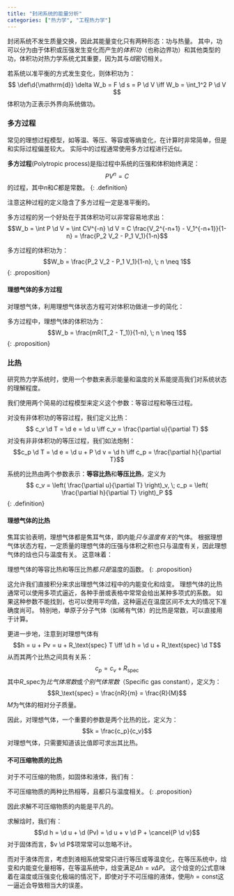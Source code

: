 ```yaml
---
title: "封闭系统的能量分析"
categories: ["热力学", "工程热力学"]
---
```


封闭系统不发生质量交换，因此其能量变化只有两种形态：功与热量。
其中，功可以分为由于体积或压强发生变化而产生的*体积功*（也称边界功）和其他类型的功，体积功对热力学系统尤其重要，因为其与*焓*密切相关。

若系统以准平衡的方式发生变化，则体积功为：
$$
\def\d{\mathrm{d}}
\delta W_b = F \d s = P \d V
\iff
W_b = \int_1^2 P \d V
$$
体积功为正表示外界向系统做功。

### 多方过程

常见的理想过程模型，如等温、等压、等容或等熵变化，在计算时非常简单，但是和实际过程偏差较大。
实际中的过程通常使用多方过程进行近似。

**多方过程**(Polytropic process)是指过程中系统的压强和体积始终满足：
$$PV^n = C$$
的过程，其中$n$和$C$都是常数。
{: .definition}

注意这种过程的定义隐含了多方过程一定是准平衡的。

多方过程的另一个好处在于其体积功可以非常容易地求出：
$$W_b = \int P \d V = \int CV^{-n} \d V = C \frac{V_2^{-n+1} - V_1^{-n+1}}{1-n} = \frac{P_2 V_2 - P_1 V_1}{1-n}$$

多方过程的体积功为：
$$W_b = \frac{P_2 V_2 - P_1 V_1}{1-n}, \; n \neq 1$$
{: .proposition}

#### 理想气体的多方过程

对理想气体，利用理想气体状态方程可对体积功做进一步的简化：

多方过程中，理想气体的体积功为：
$$W_b = \frac{mR(T_2 - T_1)}{1-n}, \; n \neq 1$$
{: .proposition}

### 比热

研究热力学系统时，使用一个参数来表示能量和温度的关系能提高我们对系统状态的理解程度。

我们使用两个简易的过程模型来定义这个参数：等容过程和等压过程。

对没有非体积功的等容过程，我们定义比热：
$$
c_v \d T = \d e = \d u \iff c_v = \frac{\partial u}{\partial T}
$$
对没有非非体积功的等压过程，我们如法炮制：
$$c_p \d T = \d e = \d u + P \d v = \d h \iff c_p = \frac{\partial h}{\partial T}$$

系统的比热由两个参数表示：**等容比热**和**等压比热**，定义为
$$
c_v = \left( \frac{\partial u}{\partial T} \right)_v, \;
c_p = \left( \frac{\partial h}{\partial T} \right)_P
$$
{: .definition}

#### 理想气体的比热

焦耳实验表明，理想气体都是焦耳气体，即内能*只与温度有关*的气体。
根据理想气体状态方程，一定质量的理想气体的压强与体积之积也只与温度有关，因此理想气体的焓也只与温度有关。
这意味着：

理想气体的等容比热和等压比热都*只是*温度的函数。
{: .proposition}

这允许我们直接积分来求出理想气体过程中的内能变化和焓变。
理想气体的比热通常可以使用多项式逼近，各种手册或表格中常常会给出某种多项式的系数。
如果这种参数不能找到，也可以使用平均值，这种逼近在温度区间不太大的情况下准确度尚可。
特别地，单原子分子气体（如稀有气体）的比热是常数，可以直接用于计算。

更进一步地，注意到对理想气体有
$$h = u + Pv = u + R_\text{spec} T \iff \d h = \d u + R_\text{spec} \d T$$
从而其两个比热之间具有关系：
$$c_p = c_v + R_\text{spec}$$
其中$R\_\text{spec}$为*比气体常数*或*个别气体常数*（Specific gas constant），定义为：
$$R_\text{spec} = \frac{nR}{m} = \frac{R}{M}$$
$M$为气体的相对分子质量。

因此，对理想气体，一个重要的参数是两个比热的比，定义为：
$$k = \frac{c_p}{c_v}$$
对理想气体，只需要知道该比值即可求出其比热。

#### 不可压缩物质的比热

对于不可压缩的物质，如固体和液体，我们有：

不可压缩物质的两种比热相等，且都只与温度相关。
{: .proposition}

因此求解不可压缩物质的内能是平凡的。

求解焓时，我们有：
$$\d h = \d u + \d (Pv) = \d u + v \d P + \cancel{P \d v}$$
对于固体而言，$v \d P$项常常可以忽略不计。

而对于液体而言，考虑到液相系统常常只进行等压或等温变化，在等压系统中，焓变和内能变化量相等，在等温系统中，焓变满足$\Delta h = v \Delta P$。
这个焓变的公式意味着在温度或压强变化极端的情况下，即使对于不可压缩的液体，使用$h = \text{const}$这一逼近会导致相当大的误差。